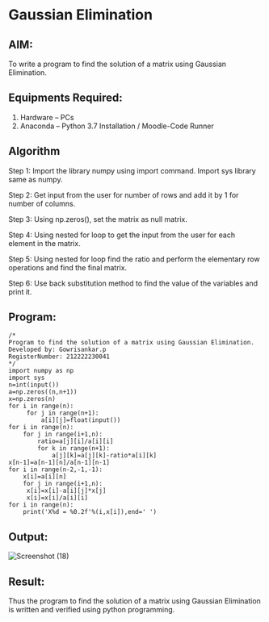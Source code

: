# Gaussian Elimination

## AIM:
To write a program to find the solution of a matrix using Gaussian Elimination.

## Equipments Required:
1. Hardware – PCs
2. Anaconda – Python 3.7 Installation / Moodle-Code Runner

## Algorithm
Step 1:
Import the library numpy using import command. Import sys library same as numpy.

Step 2:
Get input from the user for number of rows and add it by 1 for number of columns.

Step 3:
Using np.zeros(), set the matrix as null matrix.

Step 4:
Using nested for loop to get the input from the user for each element in the matrix.

Step 5:
Using nested for loop find the ratio and perform the elementary row operations and find the final matrix.

Step 6:
Use back substitution method to find the value of the variables and print it.

## Program:
```
/*
Program to find the solution of a matrix using Gaussian Elimination.
Developed by: Gowrisankar.p
RegisterNumber: 212222230041
*/
import numpy as np
import sys
n=int(input())
a=np.zeros((n,n+1))
x=np.zeros(n)
for i in range(n):
     for j in range(n+1):
         a[i][j]=float(input())
for i in range(n):
    for j in range(i+1,n):
        ratio=a[j][i]/a[i][i]
        for k in range(n+1):
            a[j][k]=a[j][k]-ratio*a[i][k]
x[n-1]=a[n-1][n]/a[n-1][n-1]
for i in range(n-2,-1,-1):
    x[i]=a[i][n]
    for j in range(i+1,n):
     x[i]=x[i]-a[i][j]*x[j]
     x[i]=x[i]/a[i][i]
for i in range(n):
    print('X%d = %0.2f'%(i,x[i]),end=' ')
```

## Output:
![Screenshot (18)](https://github.com/gowrisankarponnusamy/Gaussian/assets/119393123/d29d9f31-1c63-4631-9ee7-beaeab6cbe29)



## Result:
Thus the program to find the solution of a matrix using Gaussian Elimination is written and verified using python programming.

